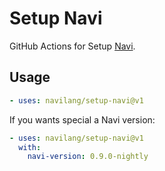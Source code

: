 # Setup Navi

GitHub Actions for Setup [Navi](https://navi-lang.org).

## Usage

```yaml
- uses: navilang/setup-navi@v1
```

If you wants special a Navi version:

```yml
- uses: navilang/setup-navi@v1
  with:
    navi-version: 0.9.0-nightly
```
